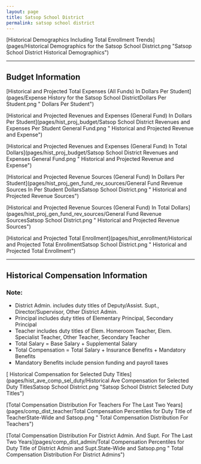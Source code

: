 ```yaml
---
layout: page
title: Satsop School District
permalink: satsop school district
---
```



[Historical Demographics Including Total Enrollment Trends](pages/Historical Demographics for the Satsop School District.png "Satsop School District Historical Demographics")

___

## Budget Information

[Historical and Projected Total Expenses (All Funds) In Dollars Per Student](pages/Expense History for the Satsop School DistrictDollars Per Student.png " Dollars Per Student")

[Historical and Projected Revenues and Expenses (General Fund) In Dollars Per Student](pages/hist_proj_budget/Satsop School District Revenues and Expenses Per Student General Fund.png " Historical and Projected Revenue and Expense")

[Historical and Projected Revenues and Expenses (General Fund) In Total Dollars](pages/hist_proj_budget/Satsop School District Revenues and Expenses General Fund.png " Historical and Projected Revenue and Expense")

[Historical and Projected Revenue Sources (General Fund) In Dollars Per Student](pages/hist_proj_gen_fund_rev_sources/General Fund Revenue Sources In Per Student DollarsSatsop School District.png " Historical and Projected Revenue Sources")

[Historical and Projected Revenue Sources (General Fund) In Total Dollars](pages/hist_proj_gen_fund_rev_sources/General Fund Revenue SourcesSatsop School District.png " Historical and Projected Revenue Sources")

[Historical and Projected Total Enrollment](pages/hist_enrollment/Historical and Projected Total EnrollmentSatsop School District.png " Historical and Projected Total Enrollment")


___

## Historical Compensation Information
### Note:
- District Admin. includes duty titles of Deputy/Assist. Supt., Director/Supervisor, Other District Admin.
- Principal includes duty titles of Elementary Principal, Secondary Principal
- Teacher includes duty titles of Elem. Homeroom Teacher, Elem. Specialist Teacher, Other Teacher, Secondary Teacher
- Total Salary = Base Salary + Supplemental Salary
- Total Compensation = Total Salary + Insurance Benefits + Mandatory Benefits
- Mandatory Benefits include pension funding and payroll taxes

[ Historical Compensation for Selected Duty Titles](pages/hist_ave_comp_sel_duty/Historical Ave Compensation for Selected Duty TitlesSatsop School District.png "Satsop School District Selected Duty Titles")

[Total Compensation Distribution For Teachers For The Last Two Years](pages/comp_dist_teacher/Total Compensation Percentiles for Duty Title of TeacherState-Wide and Satsop.png " Total Compensation Distribution For Teachers")

[Total Compensation Distribution For District Admin. And Supt. For The Last Two Years](pages/comp_dist_admin/Total Compensation Percentiles for Duty Title of District Admin and Supt.State-Wide and Satsop.png " Total Compensation Distribution For District Admins")

